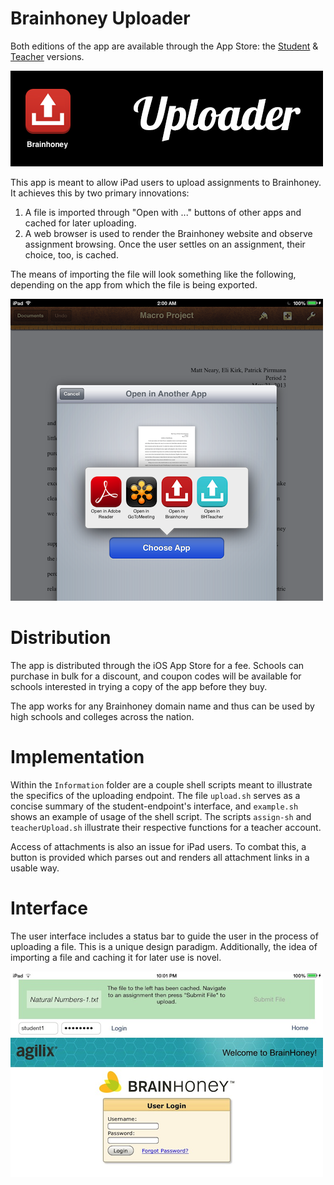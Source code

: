 # Brainhoney Uploader

Both editions of the app are available through the App Store: the 
[Student](https://itunes.apple.com/us/app/bhstudent/id763152364?ls=1&mt=8) &
[Teacher](https://itunes.apple.com/us/app/bhteacher/id763140069?ls=1&mt=8) versions.

![Homescreen](Information/homescreen.png)

This app is meant to allow iPad users to upload assignments to Brainhoney. It
achieves this by two primary innovations:

1. A file is imported through "Open with ..." buttons of other apps and cached
   for later uploading.
2. A web browser is used to render the Brainhoney website and observe assignment
   browsing. Once the user settles on an assignment, their choice, too, is cached.

The means of importing the file will look something like the following, depending
on the app from which the file is being exported.

![Export](Information/export.png)

# Distribution

The app is distributed through the iOS App Store for a fee. Schools can purchase
in bulk for a discount, and coupon codes will be available for schools interested
in trying a copy of the app before they buy.

The app works for any Brainhoney domain name and thus can be used by high
schools and colleges across the nation.

# Implementation
Within the `Information` folder are a couple shell scripts meant to illustrate
the specifics of the uploading endpoint. The file `upload.sh` serves as a concise
summary of the student-endpoint's interface, and `example.sh` shows an example of usage
of the shell script. The scripts `assign-sh` and `teacherUpload.sh` illustrate
their respective functions for a teacher account.

Access of attachments is also an issue for iPad users. To combat this, a button
is provided which parses out and renders all attachment links in a usable way.

# Interface
The user interface includes a status bar to guide the user in the process of
uploading a file. This is a unique design paradigm. Additionally, the idea of
importing a file and caching it for later use is novel.

![Brainhoney](Information/screen.png)

